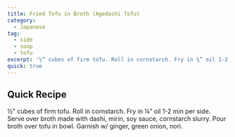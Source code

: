 ```yaml
---
title: Fried Tofu in Broth (Agedashi Tofu)
category:
  - Japanese
tag:
  - side
  - soup
  - tofu
excerpt: '½” cubes of firm tofu. Roll in cornstarch. Fry in ¼” oil 1-2 min per side. Serve over broth made with dashi, mirin, soy sauce, cornstarch slurry. Pour broth over tofu in bowl. Garnish w/ ginger, green onion, nori.'
quick: true
---
```


## Quick Recipe

½” cubes of firm tofu. Roll in cornstarch. Fry in ¼” oil 1-2 min per side. Serve over broth made with dashi, mirin, soy sauce, cornstarch slurry. Pour broth over tofu in bowl. Garnish w/ ginger, green onion, nori.
